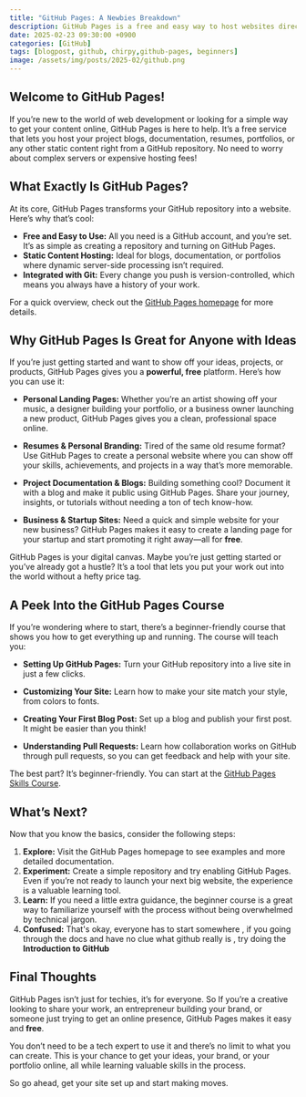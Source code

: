 ```yaml
---
title: "GitHub Pages: A Newbies Breakdown"
description: GitHub Pages is a free and easy way to host websites directly from a GitHub repository.This guide will break down the basics of GitHub Pages.
date: 2025-02-23 09:30:00 +0900
categories: [GitHub]
tags: [blogpost, github, chirpy,github-pages, beginners]
image: /assets/img/posts/2025-02/github.png
---
```


## Welcome to GitHub Pages!

If you’re new to the world of web development or looking for a simple way to get your content online, GitHub Pages is here to help. It’s a free service that lets you host your project blogs, documentation, resumes, portfolios, or any other static content right from a GitHub repository. No need to worry about complex servers or expensive hosting fees!

## What Exactly Is GitHub Pages?

At its core, GitHub Pages transforms your GitHub repository into a website. Here’s why that’s cool:

- **Free and Easy to Use:** All you need is a GitHub account, and you’re set. It’s as simple as creating a repository and turning on GitHub Pages.
- **Static Content Hosting:** Ideal for blogs, documentation, or portfolios where dynamic server-side processing isn’t required.
- **Integrated with Git:** Every change you push is version-controlled, which means you always have a history of your work.

For a quick overview, check out the [GitHub Pages homepage](https://pages.github.com/) for more details.

## Why GitHub Pages Is Great for Anyone with Ideas

If you’re just getting started and want to show off your ideas, projects, or products, GitHub Pages gives you a **powerful, free** platform. Here’s how you can use it:

- **Personal Landing Pages:** Whether you’re an artist showing off your music, a designer building your portfolio, or a business owner launching a new product, GitHub Pages gives you a clean, professional space online.

- **Resumes & Personal Branding:** Tired of the same old resume format? Use GitHub Pages to create a personal website where you can show off your skills, achievements, and projects in a way that’s more memorable.

- **Project Documentation & Blogs:** Building something cool? Document it with a blog and make it public using GitHub Pages. Share your journey, insights, or tutorials without needing a ton of tech know-how.

- **Business & Startup Sites:** Need a quick and simple website for your new business? GitHub Pages makes it easy to create a landing page for your startup and start promoting it right away—all for **free**.

GitHub Pages is your digital canvas. Maybe you’re just getting started or you’ve already got a hustle? It’s a tool that lets you put your work out into the world without a hefty price tag.


## A Peek Into the GitHub Pages Course


If you’re wondering where to start, there’s a beginner-friendly course that shows you how to get everything up and running. The course will teach you:

- **Setting Up GitHub Pages:** Turn your GitHub repository into a live site in just a few clicks.
  
- **Customizing Your Site:** Learn how to make your site match your style, from colors to fonts.

- **Creating Your First Blog Post:** Set up a blog and publish your first post. It might be easier than you think!

- **Understanding Pull Requests:** Learn how collaboration works on GitHub through pull requests, so you can get feedback and help with your site.

The best part? It’s beginner-friendly. You can start at the [GitHub Pages Skills Course](https://github.com/skills/github-pages?tab=readme-ov-file).

## What’s Next?

Now that you know the basics, consider the following steps:
1. **Explore:** Visit the GitHub Pages homepage to see examples and more detailed documentation.
2. **Experiment:** Create a simple repository and try enabling GitHub Pages. Even if you’re not ready to launch your next big website, the experience is a valuable learning tool.
3. **Learn:** If you need a little extra guidance, the beginner course is a great way to familiarize yourself with the process without being overwhelmed by technical jargon.
4. **Confused:** That's okay, everyone has to start somewhere , if you going through the docs and have no clue what github really is , try doing the **Introduction to GitHub**

## Final Thoughts

GitHub Pages isn’t just for techies, it’s for everyone. So If you’re a creative looking to share your work, an entrepreneur building your brand, or someone just trying to get an online presence, GitHub Pages makes it easy and **free**. 

You don’t need to be a tech expert to use it and there’s no limit to what you can create. This is your chance to get your ideas, your brand, or your portfolio online, all while learning valuable skills in the process.

So go ahead, get your site set up and start making moves.

